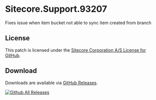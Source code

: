 # Sitecore.Support.93207
Fixes issue when item bucket not able to sync item created from branch

## License  
This patch is licensed under the [Sitecore Corporation A/S License for GitHub](https://github.com/sitecoresupport/Sitecore.Support.93207/blob/master/LICENSE).  

## Download  
Downloads are available via [GitHub Releases](https://github.com/sitecoresupport/Sitecore.Support.93207/releases).  

[![Github All Releases](https://img.shields.io/github/downloads/SitecoreSupport/Sitecore.Support.93207/total.svg)](https://github.com/SitecoreSupport/Sitecore.Support.93207/releases)
